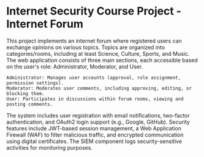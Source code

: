 # Internet Security Course Project - Internet Forum

This project implements an internet forum where registered users can exchange opinions on various topics. Topics are organized into categories/rooms, including at least Science, Culture, Sports, and Music. The web application consists of three main sections, each accessible based on the user's role: Administrator, Moderator, and User.

    Administrator: Manages user accounts (approval, role assignment, permission settings).
    Moderator: Moderates user comments, including approving, editing, or blocking them.
    User: Participates in discussions within forum rooms, viewing and posting comments.

The system includes user registration with email notifications, two-factor authentication, and OAuth2 login support (e.g., Google, GitHub). Security features include JWT-based session management, a Web Application Firewall (WAF) to filter malicious traffic, and encrypted communication using digital certificates. The SIEM component logs security-sensitive activities for monitoring purposes.
